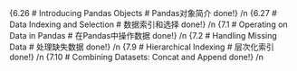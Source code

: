{6.26 # Introducing Pandas Objects # Pandas对象简介 done!} /n
{6.27 # Data Indexing and Selection # 数据索引和选择 done!} /n
{7.1 # Operating on Data in Pandas # 在Pandas中操作数据 done!} /n
{7.2 # Handling Missing Data # 处理缺失数据 done!} /n
{7.9 # Hierarchical Indexing # 层次化索引 done!} /n
{7.10 # Combining Datasets: Concat and Append done!} /n
